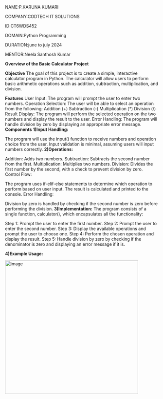 NAME:P.KARUNA KUMARI

COMPANY:CODTECH IT SOLUTIONS

ID:CT6WDS452

DOMAIN:Python Programming

DURATION:june to july 2024

MENTOR:Neela Santhosh Kumar

**Overview of the Basic Calculator Project**

**Objective**
The goal of this project is to create a simple, interactive calculator program in Python. The calculator will allow users to perform basic arithmetic operations such as addition, subtraction, multiplication, and division.

**Features**
User Input: The program will prompt the user to enter two numbers.
Operation Selection: The user will be able to select an operation from the following:
Addition (+)
Subtraction (-)
Multiplication (*)
Division (/)
Result Display: The program will perform the selected operation on the two numbers and display the result to the user.
Error Handling: The program will handle division by zero by displaying an appropriate error message.
**Components**
**1)Input Handling:**

The program will use the input() function to receive numbers and operation choice from the user.
Input validation is minimal, assuming users will input numbers correctly.
**2)Operations:**

Addition: Adds two numbers.
Subtraction: Subtracts the second number from the first.
Multiplication: Multiplies two numbers.
Division: Divides the first number by the second, with a check to prevent division by zero.
Control Flow:

The program uses if-elif-else statements to determine which operation to perform based on user input.
The result is calculated and printed to the console.
Error Handling:

Division by zero is handled by checking if the second number is zero before performing the division.
**3)Implementation:**
The program consists of a single function, calculator(), which encapsulates all the functionality:

Step 1: Prompt the user to enter the first number.
Step 2: Prompt the user to enter the second number.
Step 3: Display the available operations and prompt the user to choose one.
Step 4: Perform the chosen operation and display the result.
Step 5: Handle division by zero by checking if the denominator is zero and displaying an error message if it is.

**4)Example Usage:**

<img width="437" alt="image" src="https://github.com/user-attachments/assets/4b96bc9e-ef3b-4e58-8fea-b8580aa6edb8">

